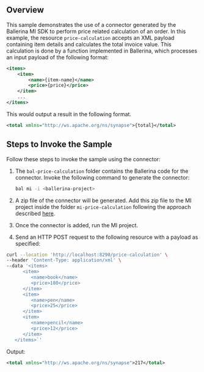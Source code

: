 ## Overview

This sample demonstrates the use of a connector generated by the Ballerina MI SDK to perform price related calculation of an order. 
In this example, the resource `price-calculation` accepts an XML payload containing item details and calculates the total invoice value.
This calculation is done by a function implemented in Ballerina, which processes an input payload of the following format:

```xml
<items>
    <item>
        <name>{item-name}</name>
        <price>{price}</price>
    </item>
    ...
</items>
```

This would output a result in the following format.

```xml
<total xmlns="http://ws.apache.org/ns/synapse">{total}</total>
```

## Steps to Invoke the Sample

Follow these steps to invoke the sample using the connector:

1. The `bal-price-calculation` folder contains the Ballerina code for the connector. Invoke the following command to generate the connector:
    ```bash
    bal mi -i <ballerina-project>
    ```

2. A zip file of the connector will be generated. Add this zip file to the MI project inside the folder `mi-price-calculation` following the approach described [here](https://mi.docs.wso2.com/en/latest/develop/creating-artifacts/adding-connectors/).

3. Once the connector is added, run the MI project.

4. Send an HTTP POST request to the following resource with a payload as specified:

```bash
curl --location 'http://localhost:8290/price-calculation' \
--header 'Content-Type: application/xml' \
--data '<items>
      <item>
         <name>book</name>
         <price>180</price>
      </item>
      <item>
         <name>pen</name>
         <price>25</price>
      </item>
      <item>
         <name>pencil</name>
         <price>12</price>
      </item>
   </items>`'
```

Output:
```xml
<total xmlns="http://ws.apache.org/ns/synapse">217</total>
```
